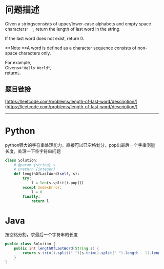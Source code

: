 # 问题描述

Given a stringsconsists of upper/lower-case alphabets and empty space characters`' '`, return the length of last word in the string.

If the last word does not exist, return 0.

**Note:**A word is defined as a character sequence consists of non-space characters only.

For example,  
Givens=`"Hello World"`,  
return`5`.

## 题目链接

[https://leetcode.com/problems/length-of-last-word/description/](https://leetcode.com/problems/length-of-last-word/description/)

---

# Python

python强大的字符串处理能力，直接可以已空格划分，pop出最后一个字串测量长度，处理一下空字符串问题

```python
class Solution:
    # @param {string} s
    # @return {integer}
    def lengthOfLastWord(self, s):
        try:
            l = len(s.split().pop())
        except IndexError:
            l = 0
        finally:
            return l
```

# Java

按空格分割，求最后一个字符串的长度

```java
public class Solution {
    public int lengthOfLastWord(String s) {
        return s.trim().split(" ")[s.trim().split(" ").length - 1].length();
    }
}
```



